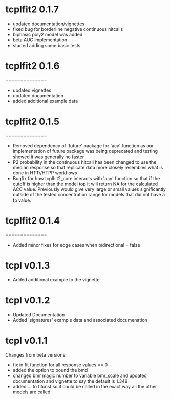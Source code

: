 # tcplfit2 0.1.7
* updated documentation/vignettes
* fixed bug for borderline negative continuous hitcalls
* biphasic poly2 model was added
* beta AUC implementation
* started adding some basic tests


# tcplfit2 0.1.6
==============
* updated vignettes
* updated documentation
* added additional example data

# tcplfit2 0.1.5
==============
* Removed dependency of 'future' package for 'acy' function as our implementation of future package was being deprecated and testing showed it was generally no faster
* P2 probability in the continuous hitcall has been changed to use the median response so that replicate data more closely resembles what is done in HTTr/HTPP workflows
* Bugfix for how tcplhit2_core interacts with 'acy' function so that if the cutoff is higher than the model top it will return NA for the calculated ACC value.  Previously would give very large or small values significantly outside of the tested concentration range for models that did not have a tp value.

# tcplfit2 0.1.4
==============
* Added minor fixes for edge cases when bidirectional = false

tcpl v0.1.3
==============
* Added additional example to the vignette


tcpl v0.1.2 
==============
* Updated Documentation
* Added 'signatures' example data and associated documenation

tcpl v0.1.1 
==============

Changes from beta versions:
* fix in fit function for all response values == 0
* added the option to bound the bmd
* changed bmr magic number to variable bmr_scale and updated documentation 
  and vignette to say the default is 1.349
* added ... to fitcnst so it could be called in the exact way all the other models are called

